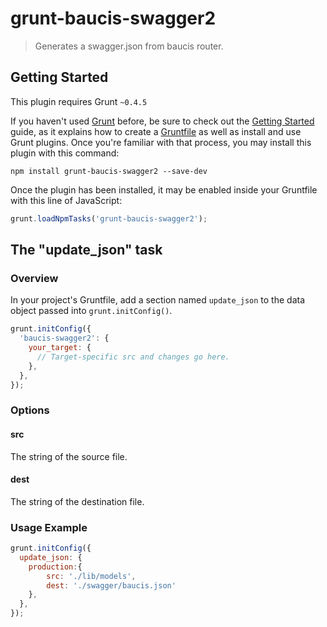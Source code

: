 # grunt-baucis-swagger2

> Generates a swagger.json from baucis router.

## Getting Started
This plugin requires Grunt `~0.4.5`

If you haven't used [Grunt](http://gruntjs.com/) before, be sure to check out the [Getting Started](http://gruntjs.com/getting-started) guide, as it explains how to create a [Gruntfile](http://gruntjs.com/sample-gruntfile) as well as install and use Grunt plugins. Once you're familiar with that process, you may install this plugin with this command:

```shell
npm install grunt-baucis-swagger2 --save-dev
```

Once the plugin has been installed, it may be enabled inside your Gruntfile with this line of JavaScript:

```js
grunt.loadNpmTasks('grunt-baucis-swagger2');
```

## The "update_json" task

### Overview
In your project's Gruntfile, add a section named `update_json` to the data object passed into `grunt.initConfig()`.

```js
grunt.initConfig({
  'baucis-swagger2': {
    your_target: {
      // Target-specific src and changes go here.
    },
  },
});
```

### Options

#### src

The string of the source file.

#### dest

The string of the destination file.

### Usage Example

```js
grunt.initConfig({
  update_json: {
    production:{
        src: './lib/models',
        dest: './swagger/baucis.json'
    },
  },
});
```
